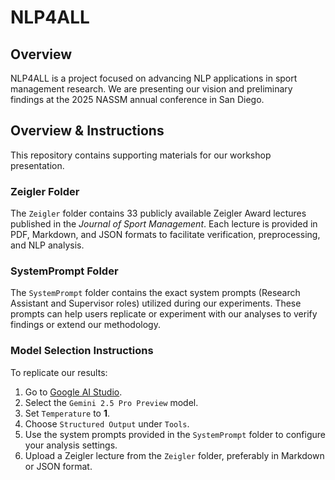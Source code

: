 # NLP4ALL

## Overview
NLP4ALL is a project focused on advancing NLP applications in sport management research. We are presenting our vision and preliminary findings at the 2025 NASSM annual conference in San Diego.

## Overview & Instructions
This repository contains supporting materials for our workshop presentation.

### Zeigler Folder
The `Zeigler` folder contains 33 publicly available Zeigler Award lectures published in the *Journal of Sport Management*. Each lecture is provided in PDF, Markdown, and JSON formats to facilitate verification, preprocessing, and NLP analysis.

### SystemPrompt Folder
The `SystemPrompt` folder contains the exact system prompts (Research Assistant and Supervisor roles) utilized during our experiments. These prompts can help users replicate or experiment with our analyses to verify findings or extend our methodology.

### Model Selection Instructions
To replicate our results:

1. Go to [Google AI Studio](https://aistudio.google.com).
2. Select the `Gemini 2.5 Pro Preview` model.
3. Set `Temperature` to **1**.
4. Choose `Structured Output` under `Tools`.
5. Use the system prompts provided in the `SystemPrompt` folder to configure your analysis settings.
6. Upload a Zeigler lecture from the `Zeigler` folder, preferably in Markdown or JSON format.
